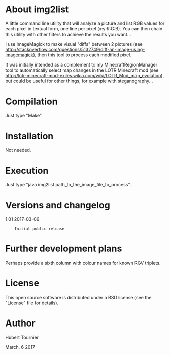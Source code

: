 # About img2list

A little command line utility that will analyze a picture and list RGB values for each pixel in textual form, one line per pixel (x:y:R:G:B). You can then chain this utility with other filters to achieve the results you want...

I use ImageMagick to make visual "diffs" between 2 pictures (see http://stackoverflow.com/questions/5132749/diff-an-image-using-imagemagick), then this tool to process each modified pixel.

It was initially intended as a complement to my MinecraftRegionManager tool to automatically select map changes in the LOTR Minecraft mod (see http://lotr-minecraft-mod-exiles.wikia.com/wiki/LOTR_Mod_map_evolution), but could be useful for other things, for example with steganography...

# Compilation

Just type "Make".

# Installation

Not needed.

# Execution

Just type "java img2list path_to_the_image_file_to_process".

# Versions and changelog

1.01 2017-03-06

        Initial public release

# Further development plans

Perhaps provide a sixth column with colour names for known RGV triplets.

# License

This open source software is distributed under a BSD license (see the "License" file for details).

# Author

Hubert Tournier

March, 6 2017
